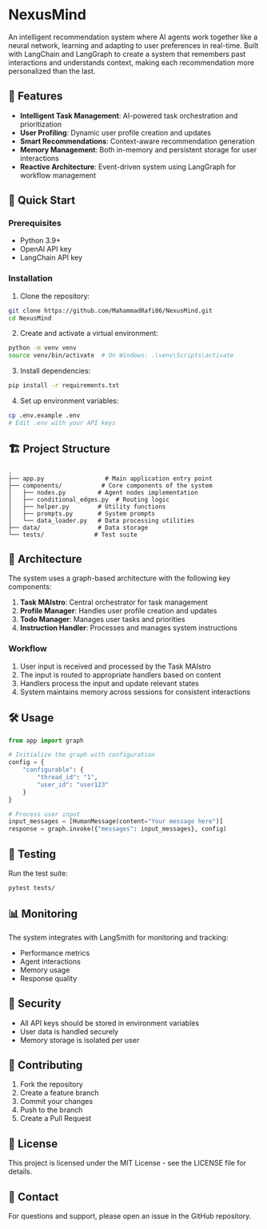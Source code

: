 # NexusMind

An intelligent recommendation system where AI agents work together like a neural network, learning and adapting to user preferences in real-time. Built with LangChain and LangGraph to create a system that remembers past interactions and understands context, making each recommendation more personalized than the last.

## 🌟 Features

- **Intelligent Task Management**: AI-powered task orchestration and prioritization
- **User Profiling**: Dynamic user profile creation and updates
- **Smart Recommendations**: Context-aware recommendation generation
- **Memory Management**: Both in-memory and persistent storage for user interactions
- **Reactive Architecture**: Event-driven system using LangGraph for workflow management

## 🚀 Quick Start

### Prerequisites

- Python 3.9+
- OpenAI API key
- LangChain API key

### Installation

1. Clone the repository:
```bash
git clone https://github.com/MahammadRafi06/NexusMind.git
cd NexusMind
```

2. Create and activate a virtual environment:
```bash
python -m venv venv
source venv/bin/activate  # On Windows: .\venv\Scripts\activate
```

3. Install dependencies:
```bash
pip install -r requirements.txt
```

4. Set up environment variables:
```bash
cp .env.example .env
# Edit .env with your API keys
```

## 🏗️ Project Structure

```
.
├── app.py                 # Main application entry point
├── components/           # Core components of the system
│   ├── nodes.py         # Agent nodes implementation
│   ├── conditional_edges.py  # Routing logic
│   ├── helper.py        # Utility functions
│   ├── prompts.py       # System prompts
│   └── data_loader.py   # Data processing utilities
├── data/                # Data storage
└── tests/              # Test suite
```

## 🔧 Architecture

The system uses a graph-based architecture with the following key components:

1. **Task MAIstro**: Central orchestrator for task management
2. **Profile Manager**: Handles user profile creation and updates
3. **Todo Manager**: Manages user tasks and priorities
4. **Instruction Handler**: Processes and manages system instructions

### Workflow

1. User input is received and processed by the Task MAIstro
2. The input is routed to appropriate handlers based on content
3. Handlers process the input and update relevant states
4. System maintains memory across sessions for consistent interactions

## 🛠️ Usage

```python
from app import graph

# Initialize the graph with configuration
config = {
    "configurable": {
        "thread_id": "1",
        "user_id": "user123"
    }
}

# Process user input
input_messages = [HumanMessage(content="Your message here")]
response = graph.invoke({"messages": input_messages}, config)
```

## 🧪 Testing

Run the test suite:
```bash
pytest tests/
```

## 📊 Monitoring

The system integrates with LangSmith for monitoring and tracking:
- Performance metrics
- Agent interactions
- Memory usage
- Response quality

## 🔐 Security

- All API keys should be stored in environment variables
- User data is handled securely
- Memory storage is isolated per user

## 🤝 Contributing

1. Fork the repository
2. Create a feature branch
3. Commit your changes
4. Push to the branch
5. Create a Pull Request

## 📝 License

This project is licensed under the MIT License - see the LICENSE file for details.

## 📧 Contact

For questions and support, please open an issue in the GitHub repository.